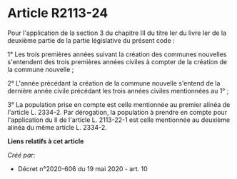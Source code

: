# Article R2113-24

Pour l'application de la section 3 du chapitre III du titre Ier du livre Ier de la deuxième partie de la partie législative
du présent code :

1° Les trois premières années suivant la création des communes nouvelles s'entendent des trois premières années civiles à
compter de la création de la commune nouvelle ;

2° L'année précédant la création de la commune nouvelle s'entend de la dernière année civile précédant les trois années
civiles mentionnées au 1° ;

3° La population prise en compte est celle mentionnée au premier alinéa de l'article L. 2334-2. Par dérogation, la population
à prendre en compte pour l'application du II de l'article L. 2113-22-1 est celle mentionnée au deuxième alinéa du même
article L. 2334-2.

**Liens relatifs à cet article**

_Créé par_:

  - Décret n°2020-606 du 19 mai 2020 - art. 10
